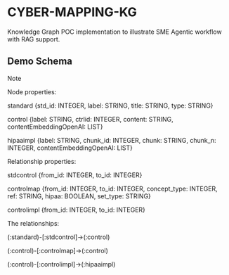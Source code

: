 # CYBER-MAPPING-KG
Knowledge Graph POC implementation to illustrate SME Agentic workflow with RAG support.

## Demo Schema
> [!NOTE]
>
> Node properties:
> 
> standard {std_id: INTEGER, label: STRING, title: STRING, type: STRING}
>
> control {label: STRING, ctrlid: INTEGER, content: STRING, contentEmbeddingOpenAI: LIST}
>
> hipaaimpl {label: STRING, chunk_id: INTEGER, chunk: STRING, chunk_n: INTEGER, contentEmbeddingOpenAI: LIST}
>
> Relationship properties:
>
> stdcontrol {from_id: INTEGER, to_id: INTEGER}
>
> controlmap {from_id: INTEGER, to_id: INTEGER, concept_type: INTEGER, ref: STRING, hipaa: BOOLEAN, set_type: STRING}
>
> controlimpl {from_id: INTEGER, to_id: INTEGER}
>
> The relationships:
>
> (:standard)-[:stdcontrol]->(:control)
>
> (:control)-[:controlmap]->(:control)
>
> (:control)-[:controlimpl]->(:hipaaimpl)
> 

